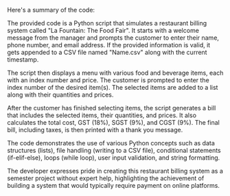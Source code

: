 Here's a summary of the code:



The provided code is a Python script that simulates a restaurant billing system called "La Fountain: The Food Fair". It starts with a welcome message from the manager and prompts the customer to enter their name, phone number, and email address. If the provided information is valid, it gets appended to a CSV file named "Name.csv" along with the current timestamp.

The script then displays a menu with various food and beverage items, each with an index number and price. The customer is prompted to enter the index number of the desired item(s). The selected items are added to a list along with their quantities and prices.

After the customer has finished selecting items, the script generates a bill that includes the selected items, their quantities, and prices. It also calculates the total cost, GST (18%), SGST (9%), and CGST (9%). The final bill, including taxes, is then printed with a thank you message.

The code demonstrates the use of various Python concepts such as data structures (lists), file handling (writing to a CSV file), conditional statements (if-elif-else), loops (while loop), user input validation, and string formatting.

The developer expresses pride in creating this restaurant billing system as a semester project without expert help, highlighting the achievement of building a system that would typically require payment on online platforms.
